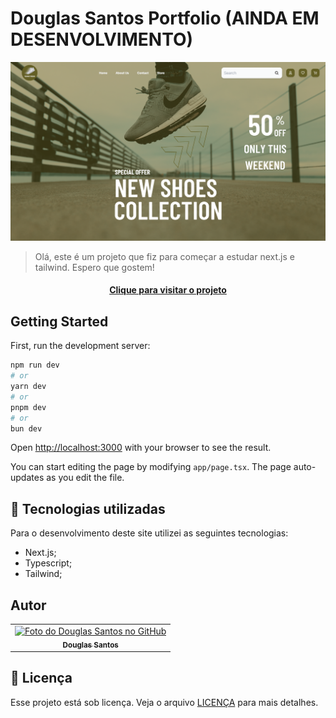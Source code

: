 # Douglas Santos Portfolio (AINDA EM DESENVOLVIMENTO)

![Resultado final do projeto](public/images/preview/preview.png)

> Olá, este é um projeto que fiz para começar a estudar next.js e tailwind. Espero que gostem!
> 
<h4 align="center"><a href="https://douglas-santos-portfolio.netlify.app/" target="blank">Clique para visitar o projeto</a></h4>

## Getting Started

First, run the development server:

```bash
npm run dev
# or
yarn dev
# or
pnpm dev
# or
bun dev
```

Open [http://localhost:3000](http://localhost:3000) with your browser to see the result.

You can start editing the page by modifying `app/page.tsx`. The page auto-updates as you edit the file.

## 💼 Tecnologias utilizadas

Para o desenvolvimento deste site utilizei as seguintes tecnologias:

- Next.js;
- Typescript;
- Tailwind;

## Autor

<table>
  <tr>
    <td align="center">
      <a href="https://github.com/D0uglasSantos" title="Douglas Santos">
        <img src="https://avatars.githubusercontent.com/u/117314712?v=4" width="100px;" alt="Foto do Douglas Santos no GitHub"/><br>
        <sub>
          <b>Douglas Santos</b>
        </sub>
      </a>
    </td>
  </tr>
</table>


## 📝 Licença

Esse projeto está sob licença. Veja o arquivo [LICENÇA](LICENSE.md) para mais detalhes.

